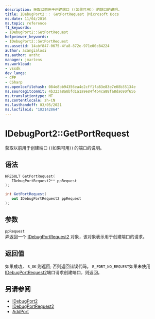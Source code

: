 ```yaml
---
description: 获取以前用于创建端口 (（如果可用）) 的端口的说明。
title: IDebugPort2：： GetPortRequest |Microsoft Docs
ms.date: 11/04/2016
ms.topic: reference
f1_keywords:
- IDebugPort2::GetPortRequest
helpviewer_keywords:
- IDebugPort2::GetPortRequest
ms.assetid: 14abf847-0675-4fa8-872e-971e00c84224
author: acangialosi
ms.author: anthc
manager: jmartens
ms.workload:
- vssdk
dev_langs:
- CPP
- CSharp
ms.openlocfilehash: 084e8bb94356ea4e2cff1fa83e83e7e08b35134e
ms.sourcegitcommit: 4b323a8a8bfd1a1a9e84f4b4ca88fa8da690f656
ms.translationtype: MT
ms.contentlocale: zh-CN
ms.lasthandoff: 03/05/2021
ms.locfileid: "102142864"
---
```

# <a name="idebugport2getportrequest"></a>IDebugPort2::GetPortRequest
获取以前用于创建端口 (（如果可用）) 的端口的说明。

## <a name="syntax"></a>语法

```cpp
HRESULT GetPortRequest( 
   IDebugPortRequest2** ppRequest
);
```

```csharp
int GetPortRequest( 
   out IDebugPortRequest2 ppRequest
);
```

## <a name="parameters"></a>参数
`ppRequest`\
弄返回一个 [IDebugPortRequest2](../../../extensibility/debugger/reference/idebugportrequest2.md) 对象，该对象表示用于创建端口的请求。

## <a name="return-value"></a>返回值
 如果成功， `S_OK` 则返回; 否则返回错误代码。  `E_PORT_NO_REQUEST`如果未使用[IDebugPortRequest2](../../../extensibility/debugger/reference/idebugportrequest2.md)端口请求创建端口，则返回。

## <a name="see-also"></a>另请参阅
- [IDebugPort2](../../../extensibility/debugger/reference/idebugport2.md)
- [IDebugPortRequest2](../../../extensibility/debugger/reference/idebugportrequest2.md)
- [AddPort](../../../extensibility/debugger/reference/idebugportsupplier2-addport.md)
